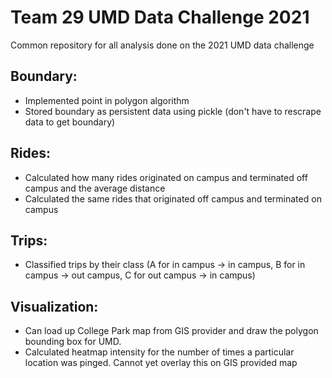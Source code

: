 # Team 29 UMD Data Challenge 2021

Common repository for all analysis done on the 2021 UMD data challenge

## Boundary:
- Implemented point in polygon algorithm
- Stored boundary as persistent data using pickle (don't have to rescrape data to get boundary)

## Rides:
- Calculated how many rides originated on campus and terminated off campus and the average distance
- Calculated the same rides that originated off campus and terminated on campus

## Trips:
- Classified trips by their class (A for in campus -> in campus, B for in campus -> out campus, C for out campus -> in campus)

## Visualization:
  - Can load up College Park map from GIS provider and draw the polygon bounding box for UMD. 
  - Calculated heatmap intensity for the number of times a particular location was pinged. Cannot yet overlay this on GIS provided map

